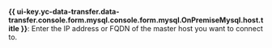 **{{ ui-key.yc-data-transfer.data-transfer.console.form.mysql.console.form.mysql.OnPremiseMysql.host.title }}**: Enter the IP address or FQDN of the master host you want to connect to.
